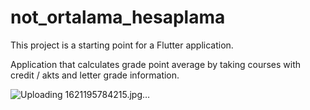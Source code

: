 # not_ortalama_hesaplama

This project is a starting point for a Flutter application.

Application that calculates grade point average by taking courses with credit / akts and 
letter grade information.

![Uploading 1621195784215.jpg…]()


